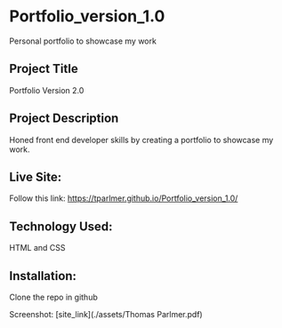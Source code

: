 # Portfolio_version_1.0
Personal portfolio to showcase my work

## Project Title
Portfolio Version 2.0

## Project Description
Honed front end developer skills by creating a portfolio to showcase my work.

## Live Site:

Follow this link: https://tparlmer.github.io/Portfolio_version_1.0/

## Technology Used:

HTML and CSS

## Installation:
Clone the repo in github

Screenshot:
[site_link](./assets/Thomas Parlmer.pdf)